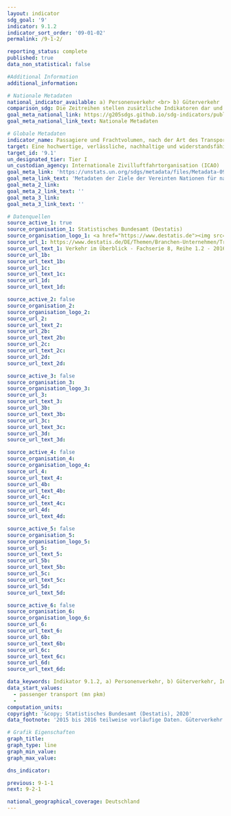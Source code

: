 ```yaml
---
layout: indicator
sdg_goal: '9'
indicator: 9.1.2
indicator_sort_order: '09-01-02'
permalink: /9-1-2/

reporting_status: complete
published: true
data_non_statistical: false

#Additional Information
additional_information: 

# Nationale Metadaten
national_indicator_available: a) Personenverkehr <br> b) Güterverkehr
comparison_sdg: Die Zeitreihen stellen zusätzliche Indikatoren dar und entsprechen nicht der internationalen Metadatenbeschreibung
goal_meta_national_link: https://g205sdgs.github.io/sdg-indicators/public/MetaDe/9.1.2.pdf
goal_meta_national_link_text: Nationale Metadaten

# Globale Metadaten
indicator_name: Passagiere und Frachtvolumen, nach der Art des Transports
target: Eine hochwertige, verlässliche, nachhaltige und widerstandsfähige Infrastruktur aufbauen, einschließlich regionaler und grenzüberschreitender Infrastruktur, um die wirtschaftliche Entwicklung und das menschliche Wohlergehen zu unterstützen, und dabei den Schwerpunkt auf einen erschwinglichen und gleichberechtigten Zugang für alle legen
target_id: '9.1'
un_designated_tier: Tier I
un_custodian_agency: Internationale Zivilluftfahrtorganisation (ICAO)
goal_meta_link: 'https://unstats.un.org/sdgs/metadata/files/Metadata-09-01-02.pdf'
goal_meta_link_text: 'Metadaten der Ziele der Vereinten Nationen für nachhaltige Entwicklung'
goal_meta_2_link: 
goal_meta_2_link_text: ''
goal_meta_3_link: 
goal_meta_3_link_text: ''

# Datenquellen
source_active_1: true
source_organisation_1: Statistisches Bundesamt (Destatis)
source_organisation_logo_1: <a href="https://www.destatis.de"><img src="https://g205sdgs.github.io/sdg-indicators/public/logos/destatis.png" alt="Logo destatis" /></a>
source_url_1: https://www.destatis.de/DE/Themen/Branchen-Unternehmen/Transport-Verkehr/Publikationen/Downloads-Querschnitt/verkehr-ueberblick-2080120167004.html
source_url_text_1: Verkehr im Überblick - Fachserie 8, Reihe 1.2 - 2016
source_url_1b: 
source_url_text_1b: 
source_url_1c: 
source_url_text_1c: 
source_url_1d: 
source_url_text_1d: 

source_active_2: false
source_organisation_2: 
source_organisation_logo_2: 
source_url_2: 
source_url_text_2: 
source_url_2b: 
source_url_text_2b: 
source_url_2c: 
source_url_text_2c: 
source_url_2d: 
source_url_text_2d: 

source_active_3: false
source_organisation_3: 
source_organisation_logo_3: 
source_url_3: 
source_url_text_3: 
source_url_3b: 
source_url_text_3b: 
source_url_3c: 
source_url_text_3c: 
source_url_3d: 
source_url_text_3d: 

source_active_4: false
source_organisation_4: 
source_organisation_logo_4: 
source_url_4: 
source_url_text_4: 
source_url_4b: 
source_url_text_4b: 
source_url_4c: 
source_url_text_4c: 
source_url_4d: 
source_url_text_4d: 

source_active_5: false
source_organisation_5: 
source_organisation_logo_5: 
source_url_5: 
source_url_text_5: 
source_url_5b: 
source_url_text_5b: 
source_url_5c: 
source_url_text_5c: 
source_url_5d: 
source_url_text_5d: 

source_active_6: false
source_organisation_6: 
source_organisation_logo_6: 
source_url_6: 
source_url_text_6: 
source_url_6b: 
source_url_text_6b: 
source_url_6c: 
source_url_text_6c: 
source_url_6d: 
source_url_text_6d: 

data_keywords: Indikator 9.1.2, a) Personenverkehr, b) Güterverkehr, Internationale Zivilluftfahrtorganisation (ICAO)
data_start_values:
  - passenger transport (mn pkm)
  - 
computation_units: 
copyright: '&copy; Statistisches Bundesamt (Destatis), 2020'
data_footnote: '2015 bis 2016 teilweise vorläufige Daten. Güterverkehr - Transport in Rohrleitungen: Rohöl, 2018 geschätzter Wert'

# Grafik Eigenschaften
graph_title: 
graph_type: line
graph_min_value: 
graph_max_value: 

dns_indicator: 

previous: 9-1-1
next: 9-2-1

national_geographical_coverage: Deutschland
---
```


